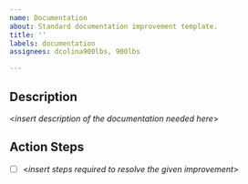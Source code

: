```yaml
---
name: Documentation
about: Standard documentation improvement template.
title: ''
labels: documentation
assignees: dcolina900lbs, 900lbs

---
```


## Description
<*insert description of the documentation needed here*>

## Action Steps
- [ ] <*insert steps required to resolve the given improvement*>
